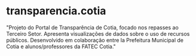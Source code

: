 # transparencia.cotia
"Projeto do Portal de Transparência de Cotia, focado nos repasses ao Terceiro Setor. Apresenta visualizações de dados sobre o uso de recursos públicos. Desenvolvido em colaboração entre la Prefeitura Municipal de Cotia e alunos/professores da FATEC Cotia."
